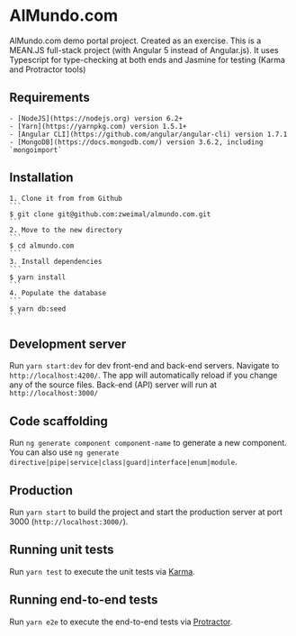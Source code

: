 # AlMundo.com

AlMundo.com demo portal project. Created as an exercise.
This is a MEAN.JS full-stack project (with Angular 5 instead of Angular.js).
It uses Typescript for type-checking at both ends and Jasmine for testing (Karma and Protractor tools)

## Requirements
    - [NodeJS](https://nodejs.org) version 6.2+
    - [Yarn](https://yarnpkg.com) version 1.5.1+
    - [Angular CLI](https://github.com/angular/angular-cli) version 1.7.1
    - [MongoDB](https://docs.mongodb.com/) version 3.6.2, including `mongoimport`

## Installation
    1. Clone it from from Github
    ```
    $ git clone git@github.com:zweimal/almundo.com.git
    ```
    2. Move to the new directory
    ```
    $ cd almundo.com
    ```
    3. Install dependencies
    ```
    $ yarn install
    ```
    4. Populate the database
    ```
    $ yarn db:seed
    ```

## Development server

Run `yarn start:dev` for dev front-end and back-end servers. Navigate to `http://localhost:4200/`. The app will automatically reload if you change any of the source files. Back-end (API) server will run at `http://localhost:3000/`

## Code scaffolding

Run `ng generate component component-name` to generate a new component. You can also use `ng generate directive|pipe|service|class|guard|interface|enum|module`.

## Production

Run `yarn start` to build the project and start the production server at port 3000 (`http://localhost:3000/`).

## Running unit tests

Run `yarn test` to execute the unit tests via [Karma](https://karma-runner.github.io).

## Running end-to-end tests

Run `yarn e2e` to execute the end-to-end tests via [Protractor](http://www.protractortest.org/).

